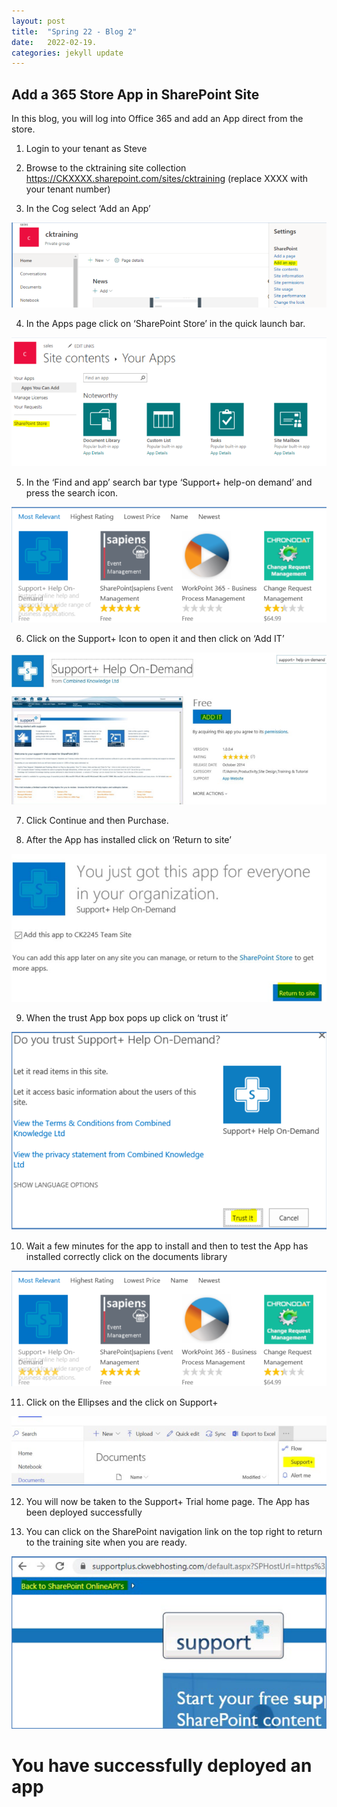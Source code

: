 ```yaml
---
layout: post
title:  "Spring 22 - Blog 2"
date:   2022-02-19.
categories: jekyll update
---
```


 
  <h2> Add a 365 Store App in SharePoint Site </h2> 
In this blog, you will log into Office 365 and add an App direct from the store.

1. Login to your tenant as Steve

2. Browse to the cktraining site collection https://CKXXXX.sharepoint.com/sites/cktraining (replace XXXX with your tenant number)

3. In the Cog select ‘Add an App’

![S1](https://github.com/EddyGeee/My-Blog/blob/main/S1.PNG?raw=true "S1")


4. In the Apps page click on ‘SharePoint Store’ in the quick launch bar.

![s2](https://github.com/EddyGeee/My-Blog/blob/main/s2.PNG?raw=true "s2")

5. In the ‘Find and app’ search bar type ‘Support+ help-on demand’ and press the search icon.

![s3](https://github.com/EddyGeee/My-Blog/blob/main/s3.PNG?raw=true "s3")

6. Click on the Support+ Icon to open it and then click on ‘Add IT’

![s4](https://github.com/EddyGeee/My-Blog/blob/main/s4.PNG?raw=true "s4")

7. Click Continue and then Purchase.

8. After the App has installed click on ‘Return to site’

![s5](https://github.com/EddyGeee/My-Blog/blob/main/s5.PNG?raw=true "s5")

9. When the trust App box pops up click on ‘trust it’

![s6](https://github.com/EddyGeee/My-Blog/blob/main/s6.PNG?raw=true "s6")

10. Wait a few minutes for the app to install and then to test the App has installed correctly click on the documents library

![s7](https://github.com/EddyGeee/My-Blog/blob/main/s3.PNG?raw=true "s7")

11. Click on the Ellipses and the click on Support+

![s8](https://github.com/EddyGeee/My-Blog/blob/main/s8.PNG?raw=true "s8")

12. You will now be taken to the Support+ Trial home page. The App has been deployed successfully

13. You can click on the SharePoint navigation link on the top right to return to the training site when you are ready.

![s9](https://github.com/EddyGeee/My-Blog/blob/main/s9.PNG?raw=true "s9")

<h1> You have successfully deployed an app </h1>
